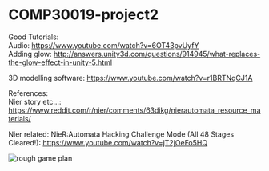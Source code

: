 # COMP30019-project2

Good Tutorials: <br>
Audio: https://www.youtube.com/watch?v=6OT43pvUyfY <br>
Adding glow: http://answers.unity3d.com/questions/914945/what-replaces-the-glow-effect-in-unity-5.html <br>

3D modelling software: https://www.youtube.com/watch?v=r1BRTNqCJ1A <br>

References: <br>
Nier story etc...: https://www.reddit.com/r/nier/comments/63dikg/nierautomata_resource_materials/


Nier related:
NieR:Automata Hacking Challenge Mode (All 48 Stages Cleared!):
https://www.youtube.com/watch?v=jT2jOeFo5HQ

![rough game plan](https://user-images.githubusercontent.com/23565753/30105781-f55da60c-933c-11e7-8a7d-7c6df8f4af2b.png)

